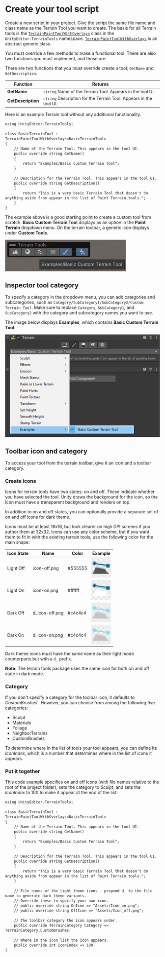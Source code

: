 # Create your tool script

Create a new script in your project. Give the script the same file name and class name as the Terrain Tool you want to create. The basis for all Terrain tools is the [`TerrainPaintToolWithOverlays`](ScriptRef:TerrainPaintToolWithOverlays) class in the `UnityEditor.TerrainTools` namespace. [`TerrainPaintToolWithOverlays`](ScriptRef:TerrainPaintToolWithOverlays) is an abstract generic class.

You must override a few methods to make a functional tool. There are also two functions you must implement, and those are:

There are two functions that you must override create a tool; `GetName` and `GetDescription`.

| Function           | Returns                                                      |
|--------------------| ------------------------------------------------------------ |
| **GetName**        | `string` Name of the Terrain Tool. Appears in the tool UI.   |
| **GetDescription** | `string` Description for the Terrain Tool. Appears in the tool UI. |

Here is an example Terrain tool without any additional functionality.

```
using UnityEditor.TerrainTools;

class BasicTerrainTool : TerrainPaintToolWithOverlays<BasicTerrainTool>
{
    // Name of the Terrain Tool. This appears in the tool UI.
    public override string GetName()
    {
        return "Examples/Basic Custom Terrain Tool";
    }

    // Description for the Terrain Tool. This appears in the tool UI.
    public override string GetDescription()
    {
        return "This is a very basic Terrain Tool that doesn't do anything aside from appear in the list of Paint Terrain tools.";
    }
}
```

The example above is a good starting point to create a custom tool from scratch. **Basic Custom Terrain Tool** displays as an option in the **Paint Terrain** dropdown menu. On the terrain toolbar, a generic icon displays under **Custom Tools**.

![The new tool displays under the custom tools category in the toolbar](images/basic-custom-tool-toolbar.png)

## Inspector tool category

To specify a category in the dropdown menu, you can add categories and subcategories, such as `Category/SubCategory1/SubCategory2/Custom Terrain Tool`. Make sure to replace `Category`, `SubCategory1`, and `SubCategory2` with the category and subcategory names you want to use.

The image below displays **Examples**, which contains **Basic Custom Terrain Tool**.

![The new custom tool appears on the tools list](images/1-21-Paint-Tool-Dropdown-Example-01.png)

## Toolbar icon and category

To access your tool from the terrain toolbar, give it an icon and a toolbar category.

### Create icons

Icons for terrain tools have two states: on and off. These indicate whether you have selected the tool. Unity draws the background for the icon, so the icon must have a transparent background and renders on top.

In addition to on and off states, you can optionally provide a separate set of on and off icons for dark theme.

Icons must be at least 16x16, but look clearer on high DPI screens if you author them at 32x32. Icons can use any color scheme, but if you want them to fit in with the existing terrain tools, use the following color for the main shape:

| Icon State | Name           | Color   | Example                                              |
|------------|----------------|---------|------------------------------------------------------|
| Light Off | icon-off.png   | #555555 | ![Light icon off](images/example-icon-light-off.png) |
| Light On | icon-on.png    | #ffffff | ![Light icon on](images/example-icon-light-on.png)   |
| Dark Off | d_icon-off.png | #c4c4c4 | ![Dark icon off](images/example-icon-dark-mode.png)  |
| Dark On | d_icon-on.png  | #c4c4c4 | ![Dark icon on](images/example-icon-dark-mode.png)   |

Dark theme icons must have the same name as their light mode counterparts but with a `d_` prefix.

**Note:** The terrain tools package uses the same icon for both on and off state in dark mode.

### Category
If you don't specify a category for the toolbar icon, it defaults to _CustomBrushes_'. However, you can choose from among the following five categories:

* Sculpt
* Materials
* Foliage
* NeighborTerrains
* CustomBrushes

To determine where in the list of tools your tool appears, you can define its _IconIndex_, which is a number that determines where in the list of icons it appears.

### Put it together

This code example specifies on and off icons (with file names relative to the root of the project folder), sets the category to _Sculpt_, and sets the _IconIndex_ to 100 to make it appear at the end of the list.

```
using UnityEditor.TerrainTools;

class BasicTerrainTool : TerrainPaintToolWithOverlays<BasicTerrainTool>
{
    // Name of the Terrain Tool. This appears in the tool UI.
    public override string GetName()
    {
        return "Examples/Basic Custom Terrain Tool";
    }

    // Description for the Terrain Tool. This appears in the tool UI.
    public override string GetDescription()
    {
        return "This is a very basic Terrain Tool that doesn't do anything aside from appear in the list of Paint Terrain tools.";
    }

    // File names of the light theme icons - prepend d_ to the file name to generate dark theme variants.
    // Override these to specify your own icon.
    // public override string OnIcon => "Assets/Icon_on.png";
    // public override string OffIcon => "Assets/Icon_off.png";

    // The toolbar category the icon appears under.
    public override TerrainCategory Category => TerrainCategory.CustomBrushes;

    // Where in the icon list the icon appears.
    public override int IconIndex => 100;
}
```